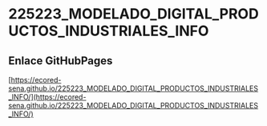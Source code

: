 # **225223_MODELADO_DIGITAL_PRODUCTOS_INDUSTRIALES_INFO**

## **Enlace GitHubPages**

[https://ecored-sena.github.io/225223_MODELADO_DIGITAL_PRODUCTOS_INDUSTRIALES_INFO/](https://ecored-sena.github.io/225223_MODELADO_DIGITAL_PRODUCTOS_INDUSTRIALES_INFO/)

#
